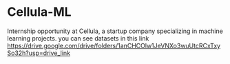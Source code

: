 # Cellula-ML
Internship opportunity at Cellula, a startup company specializing in machine learning projects.
you can see datasets in this link
https://drive.google.com/drive/folders/1anCHCOlw1JeVNXo3wuUtcRCxTxySo32h?usp=drive_link
